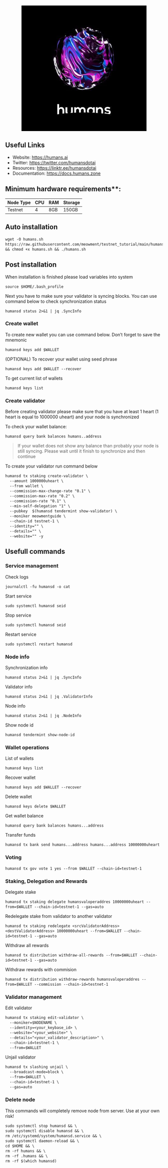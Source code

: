 <p align="center">
  <img height="400" height="400" src="https://raw.githubusercontent.com/meowment/meowment/main/Logo/humans.jpg">
</p>

## Useful Links
- Website: https://humans.ai
- Twitter: https://twitter.com/humansdotai
- Resources: https://linktr.ee/humansdotai
- Documentation: https://docs.humans.zone

## Minimum hardware requirements**:

| Node Type |CPU | RAM  | Storage  | 
|-----------|----|------|----------|
| Testnet   |   4|  8GB | 150GB    |

## Auto installation
```
wget -O humans.sh https://raw.githubusercontent.com/meowment/testnet_tutorial/main/humansai/humans.sh && chmod +x humans.sh && ./humans.sh
```

## Post installation

When installation is finished please load variables into system
```
source $HOME/.bash_profile
```

Next you have to make sure your validator is syncing blocks. You can use command below to check synchronization status
```
humansd status 2>&1 | jq .SyncInfo
```
### Create wallet
To create new wallet you can use command below. Don’t forget to save the mnemonic
```
humansd keys add $WALLET
```

(OPTIONAL) To recover your wallet using seed phrase
```
humansd keys add $WALLET --recover
```

To get current list of wallets
```
humansd keys list
```

### Create validator
Before creating validator please make sure that you have at least 1 heart (1 heart is equal to 1000000 uheart) and your node is synchronized

To check your wallet balance:
```
humansd query bank balances humans..address
```
> If your wallet does not show any balance than probably your node is still syncing. Please wait until it finish to synchronize and then continue 

To create your validator run command below
```
humansd tx staking create-validator \
  --amount 1000000uheart \
  --from wallet \
  --commission-max-change-rate "0.1" \
  --commission-max-rate "0.2" \
  --commission-rate "0.1" \
  --min-self-delegation "1" \
  --pubkey  $(humansd tendermint show-validator) \
  --moniker meowmentguide \
  --chain-id testnet-1 \
  --identity="" \
  --details="" \
  --website="" -y
```

## Usefull commands
### Service management
Check logs
```
journalctl -fu humansd -o cat
```

Start service
```
sudo systemctl humansd seid
```

Stop service
```
sudo systemctl humansd seid
```

Restart service
```
sudo systemctl restart humansd
```

### Node info
Synchronization info
```
humansd status 2>&1 | jq .SyncInfo
```

Validator info
```
humansd status 2>&1 | jq .ValidatorInfo
```

Node info
```
humansd status 2>&1 | jq .NodeInfo
```

Show node id
```
humansd tendermint show-node-id
```

### Wallet operations
List of wallets
```
humansd keys list
```

Recover wallet
```
humansd keys add $WALLET --recover
```

Delete wallet
```
humansd keys delete $WALLET
```

Get wallet balance
```
humansd query bank balances humans...address
```

Transfer funds
```
humansd tx bank send humans...address humans...address 10000000uheart
```

### Voting
```
humansd tx gov vote 1 yes --from $WALLET --chain-id=testnet-1
```

### Staking, Delegation and Rewards
Delegate stake
```
humansd tx staking delegate humansvaloperaddres 10000000uheart --from=$WALLET --chain-id=testnet-1 --gas=auto
```

Redelegate stake from validator to another validator
```
humansd tx staking redelegate <srcValidatorAddress> <destValidatorAddress> 10000000uheart --from=$WALLET --chain-id=testnet-1 --gas=auto
```

Withdraw all rewards
```
humansd tx distribution withdraw-all-rewards --from=$WALLET --chain-id=testnet-1 --gas=auto
```

Withdraw rewards with commision
```
humansd tx distribution withdraw-rewards humansvaloperaddres --from=$WALLET --commission --chain-id=testnet-1
```

### Validator management
Edit validator
```
humansd tx staking edit-validator \
  --moniker=$NODENAME \
  --identity=<your_keybase_id> \
  --website="<your_website>" \
  --details="<your_validator_description>" \
  --chain-id=testnet-1 \
  --from=$WALLET
```

Unjail validator
```
humansd tx slashing unjail \
  --broadcast-mode=block \
  --from=$WALLET \
  --chain-id=testnet-1 \
  --gas=auto
```

### Delete node
This commands will completely remove node from server. Use at your own risk!
```
sudo systemctl stop humansd && \
sudo systemctl disable humansd && \
rm /etc/systemd/system/humansd.service && \
sudo systemctl daemon-reload && \
cd $HOME && \
rm -rf humans && \
rm -rf .humans && \
rm -rf $(which humansd)
```
